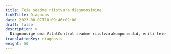 ```yaml
---
title: Teie seadme riistvara diagnoosimine
linkTitle: Diagnoos
date: 2023-08-07T10:09:46+02:00
draft: false
description: >
  Diagnoosige oma VitalControl seadme riistvarakomponendid, eriti teie RFID-skanner.
translationKey: diagnosis
weight: 50
---
```

